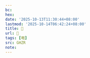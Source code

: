 ```yaml
---
bc:
hex:
date: '2025-10-13T11:30:44+08:00'
lastmod: '2025-10-14T06:42:24+08:00'
title: 󰦽
url: 󰦽
tags: [嘅]
src: GHZR
note:
---
```

